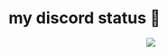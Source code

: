 # my discord status 🤔
<p align = "center">
    <img src = "https://discord.c99.nl/widget/theme-1/845570121976250368.png"/>
</p>
